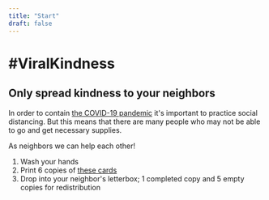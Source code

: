 ```yaml
---
title: "Start"
draft: false
---
```


# #ViralKindness

## Only spread kindness to your neighbors

In order to contain [the COVID-19 pandemic](https://en.wikipedia.org/wiki/Coronavirus_disease_2019) it's important to practice social distancing.
But this means that there are many people who may not be able to go and get necessary supplies.

As neighbors we can help each other!

1. Wash your hands
2. Print 6 copies of [these cards](/en-us/card/v1)
3. Drop into your neighbor's letterbox; 1 completed copy and 5 empty copies for redistribution
